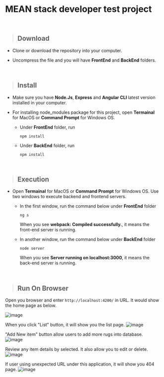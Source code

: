 # MEAN stack developer test project
<br/>  

>## Download

* Clone or download the repository into your computer.

* Uncompress the file and you will have **FrontEnd** and **BackEnd** folders.  
<br />  

>## Install

* Make sure you have **Node.Js**, **Express** and **Angular CLI** latest version installed in your computer.

* For installing node_modules package for this project, open **Termainal** for MacOS or **Command Prompt** for Windows OS.

  - Under **FrontEnd** folder, run
  
    ```npm install```

  - Under **BackEnd** folder, run
  
    ```npm install```
    
<br />  

>## Execution

* Open **Termainal** for MacOS or **Command Prompt** for Windows OS. Use two windows to execute backend and frontend servers.

  - In the first window, run the command below under **FrontEnd** folder
  
      ```ng s```
      
    When you see **webpack: Compiled successfully.**, it means the front-end server is running.
    

    
  - In another window, run the command below under **BackEnd** folder
  
     ```node server```
    
    When you see **Server running on localhost:3000**, it means the back-end server is running.    

<br />  

>## Run On Browser

Open you browser and enter ```http://localhost:4200/``` in URL. It would show the home page as below.


![image](https://user-images.githubusercontent.com/12676014/39284520-aeaff13c-48e1-11e8-82c0-c5c9db1d9fec.png)

When you click "List" button, it will show you the list page. 
![image](https://user-images.githubusercontent.com/12676014/39304577-19676a3c-4928-11e8-9f2e-c6888837e744.png)

"Add New item" button allow users to add more rugs into database.
![image](https://user-images.githubusercontent.com/12676014/39304608-2cc9cb9c-4928-11e8-9d2e-51e3eb3991e4.png)

Review any item details by selected. It also allow you to edit or delete.
![image](https://user-images.githubusercontent.com/12676014/39304531-f5ada07a-4927-11e8-9448-f9962776084d.png)

If user using unexpected URL under this application, it will show you 404 page.
![image](https://user-images.githubusercontent.com/12676014/39305898-aa48f08a-492c-11e8-9869-6f01c9bd15f0.png)



